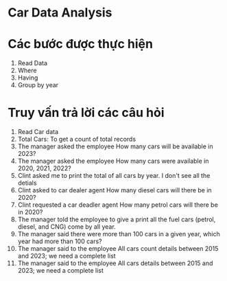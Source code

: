 # Car Data Analysis
# Các bước được thực hiện
1. Read Data
2. Where 
3. Having
4. Group by year
# Truy vấn trả lời các câu hỏi
1. Read Car data
2. Total Cars: To get a count of total records
3. The manager asked the employee How many cars will be available in 2023?
4. The manager asked the employee How many cars were available in 2020, 2021, 2022?
5. Clint asked me to print the total of all cars by year. I don't see all the detials
6. Clint asked to car dealer agent How many diesel cars will there be in 2020?
7. Clint requested a car deadler agent How many petrol cars will there be in 2020?
8. The manager told the employee to give a print all the fuel cars (petrol, diesel, and CNG) come by all year.
9. The manager said there were more than 100 cars in a given year, which year had more than 100 cars?
10. The manager said to the employee All cars count details between 2015 and 2023; we need a complete list
11. The manager said to the employee All cars details between 2015 and 2023; we need a complete list



